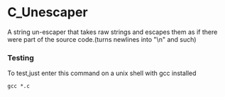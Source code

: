 # C_Unescaper
A string un-escaper that takes raw strings and escapes them as if there were part of the source code.(turns newlines into "\n" and such)
### Testing
To test,just enter this command on a unix shell with gcc installed
```
gcc *.c
```

